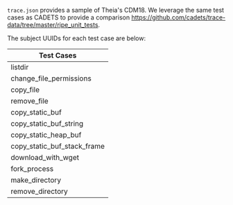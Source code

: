 `trace.json` provides a sample of Theia's CDM18. We leverage the same test cases as CADETS to provide a comparison 
<https://github.com/cadets/trace-data/tree/master/ripe_unit_tests>.

 
The subject UUIDs for each test case are below:

| Test Cases 
| --- |
listdir |
change\_file\_permissions |
| copy\_file |
| remove\_file |
| copy\_static\_buf |
| copy\_static\_buf\_string | 
| copy\_static\_heap\_buf |
| copy\_static\_buf\_stack\_frame |
| download\_with\_wget |
| fork\_process |
| make\_directory |
| remove\_directory |
